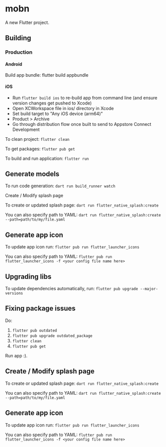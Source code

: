 # mobn

A new Flutter project.

## Building

### Production

#### Android
Build app bundle: flutter build appbundle

#### iOS
- Run `flutter build ios` to re-build app from command line (and ensure version changes get pushed to Xcode)
- Open XCWorkspace file in ios/ directory in Xcode
- Set build target to "Any iOS device (arm64)"
- Product > Archive
- Go through distribution flow once built to send to Appstore Connect
Development

To clean project: `flutter clean`

To get packages: `flutter pub get`

To build and run application: `flutter run`

## Generate models
To run code generation: `dart run build_runner watch`

Create / Modify splash page

To create or updated splash page: `dart run flutter_native_splash:create`

You can also specify path to YAML: `dart run flutter_native_splash:create --path=path/to/my/file.yaml`

## Generate app icon

To update app icon run: `flutter pub run flutter_launcher_icons`

You can also specify path to YAML: `flutter pub run flutter_launcher_icons -f <your config file name here>`

## Upgrading libs
To update dependencies automatically, run: `flutter pub upgrade --major-versions`

## Fixing package issues
Do:
1. `flutter pub outdated`
2. `flutter pub upgrade outdated_package`
3. `flutter clean`
4. `flutter pub get`

Run app :).

## Create / Modify splash page
To create or updated splash page: `dart run flutter_native_splash:create` 

You can also specify path to YAML: `dart run flutter_native_splash:create --path=path/to/my/file.yaml`

## Generate app icon
To update app icon run: `flutter pub run flutter_launcher_icons`

You can also specify path to YAML: `flutter pub run flutter_launcher_icons -f <your config file name here>`